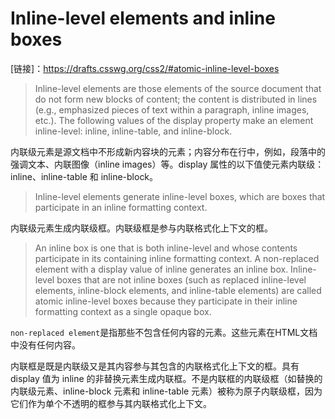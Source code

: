 

#  Inline-level elements and inline boxes

[链接]：https://drafts.csswg.org/css2/#atomic-inline-level-boxes


> Inline-level elements are those elements of the source document that do not form new blocks of content; the content is distributed in lines (e.g., emphasized pieces of text within a paragraph, inline images, etc.). The following values of the display property make an element inline-level: inline, inline-table, and inline-block.

内联级元素是源文档中不形成新内容块的元素；内容分布在行中，例如，段落中的强调文本、内联图像（inline images）等。display 属性的以下值使元素内联级：inline、inline-table 和 inline-block。

> Inline-level elements generate inline-level boxes, which are boxes that participate in an inline formatting context.

内联级元素生成内联级框。内联级框是参与内联格式化上下文的框。

> An inline box is one that is both inline-level and whose contents participate in its containing inline formatting context. A non-replaced element with a display value of inline generates an inline box. Inline-level boxes that are not inline boxes (such as replaced inline-level elements, inline-block elements, and inline-table elements) are called atomic inline-level boxes because they participate in their inline formatting context as a single opaque box.

`non-replaced element`是指那些不包含任何内容的元素。这些元素在HTML文档中没有任何内容。

内联框是既是内联级又是其内容参与其包含的内联格式化上下文的框。具有 display 值为 inline 的非替换元素生成内联框。不是内联框的内联级框（如替换的内联级元素、inline-block 元素和 inline-table 元素）被称为原子内联级框，因为它们作为单个不透明的框参与其内联格式化上下文。

